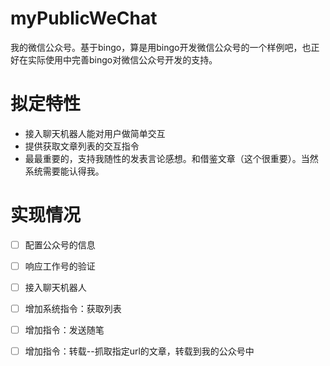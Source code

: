 # myPublicWeChat
我的微信公众号。基于bingo，算是用bingo开发微信公众号的一个样例吧，也正好在实际使用中完善bingo对微信公众号开发的支持。
# 拟定特性
* 接入聊天机器人能对用户做简单交互
* 提供获取文章列表的交互指令
* 最最重要的，支持我随性的发表言论感想。和借鉴文章（这个很重要）。当然系统需要能认得我。

# 实现情况
- [ ] 配置公众号的信息
- [ ] 响应工作号的验证
- [ ] 接入聊天机器人
- [ ] 增加系统指令：获取列表
- [ ] 增加指令：发送随笔
- [ ] 增加指令：转载--抓取指定url的文章，转载到我的公众号中


